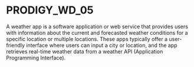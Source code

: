 # PRODIGY_WD_05

 A weather app is a software application or web service that provides users with information about the current and forecasted weather conditions for a specific location or multiple locations. These apps typically offer a user-friendly interface where users can input a city or location, and the app retrieves real-time weather data from a weather API (Application Programming Interface).
